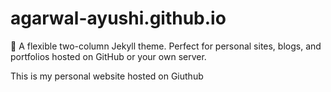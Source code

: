 # agarwal-ayushi.github.io
:triangular_ruler: A flexible two-column Jekyll theme. Perfect for personal sites, blogs, and portfolios hosted on GitHub or your own server.

This is my personal website hosted on Giuthub
